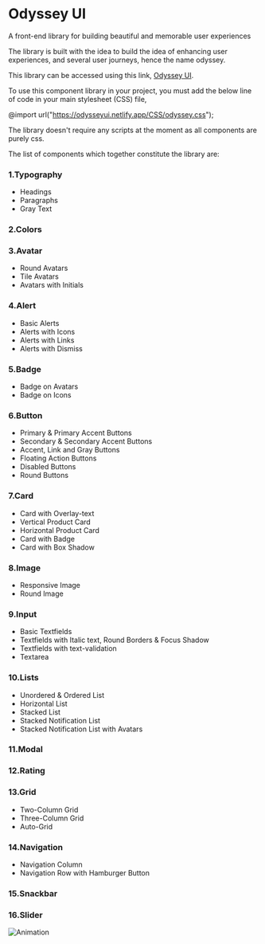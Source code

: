 # Odyssey UI
A front-end library for building beautiful and memorable user experiences

The library is built with the idea to build the idea of enhancing user experiences, and several user journeys, hence the name odyssey.

This library can be accessed using this link, [Odyssey UI](https://odysseyui.netlify.app/).

To use this component library in your project, you must add the below line of code in your main stylesheet (CSS) file, 

@import url("https://odysseyui.netlify.app/CSS/odyssey.css");

The library doesn't require any scripts at the moment as all components are purely css.

The list of components which together constitute the library are:

### 1.Typography
- Headings 
- Paragraphs
- Gray Text

### 2.Colors

### 3.Avatar
- Round Avatars
- Tile Avatars
- Avatars with Initials

### 4.Alert
- Basic Alerts
- Alerts with Icons
- Alerts with Links
- Alerts with Dismiss

### 5.Badge
- Badge on Avatars
- Badge on Icons

### 6.Button
- Primary & Primary Accent Buttons
- Secondary & Secondary Accent Buttons
- Accent, Link and Gray Buttons
- Floating Action Buttons 
- Disabled Buttons 
- Round Buttons

### 7.Card
- Card with Overlay-text
- Vertical Product Card
- Horizontal Product Card
- Card with Badge
- Card with Box Shadow

### 8.Image
- Responsive Image
- Round Image

### 9.Input
- Basic Textfields
- Textfields with Italic text, Round Borders & Focus Shadow
- Textfields with text-validation
- Textarea

### 10.Lists
- Unordered & Ordered List
- Horizontal List
- Stacked List
- Stacked Notification List
- Stacked Notification List with Avatars

### 11.Modal

### 12.Rating

### 13.Grid
- Two-Column Grid
- Three-Column Grid 
- Auto-Grid

### 14.Navigation 
- Navigation Column
- Navigation Row with Hamburger Button

### 15.Snackbar

### 16.Slider

![Animation](https://user-images.githubusercontent.com/88072012/154794513-f8c9e3d6-7a8c-459b-b560-cc5753f10b55.gif)



